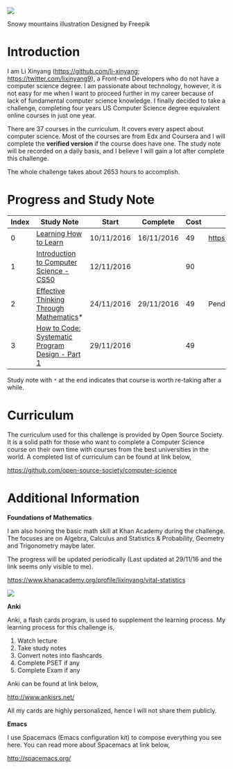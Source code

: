 <img src="https://cs-challenge.s3-ap-southeast-1.amazonaws.com/4281a2523dc3b47813316b0400549a6295a55f05.png" />

Snowy mountains illustration Designed by Freepik

Introduction
============

I am Li Xinyang (<https://github.com/li-xinyang>; <https://twitter.com/lixinyang9>), a Front-end Developers who do not have a computer science degree. I am passionate about technology, however, it is not easy for me when I want to proceed further in my career because of lack of fundamental computer science knowledge. I finally decided to take a challenge, completing four years US Computer Science degree equivalent online courses in just one year.

There are 37 courses in the curriculum. It covers every aspect about computer science. Most of the courses are from Edx and Coursera and I will complete the **verified version** if the course does have one. The study note will be recorded on a daily basis, and I believe I will gain a lot after complete this challenge.

The whole challenge takes about 2653 hours to accomplish.

Progress and Study Note
=======================

| Index | Study Note                                                                                                                                 | Start      | Complete   | Cost | Certificate                                |
|-------|--------------------------------------------------------------------------------------------------------------------------------------------|------------|------------|------|--------------------------------------------|
| 0     | [Learning How to Learn](http://challenge.li-xinyang.com/00_learning_how_to_learn/README.html)                                              | 10/11/2016 | 16/11/2016 | 49   | <https://coursera.org/verify/EM242TW88NL7> |
| 1     | [Introduction to Computer Science - CS50](http://challenge.li-xinyang.com/01_cs50_introduction_to_cs/README.html)                          | 12/11/2016 |            | 90   |                                            |
| 2     | [Effective Thinking Through Mathematics](http://challenge.li-xinyang.com/02_effective_thinking_through_mathematics/README.html)\*          | 24/11/2016 | 29/11/2016 | 49   | Pending                                    |
| 3     | [How to Code: Systematic Program Design - Part 1](http://challenge.li-xinyang.com/03_how_to_code_systematic_program_design_p1/README.html) | 29/11/2016 |            | 49   |                                            |

Study note with `*` at the end indicates that course is worth re-taking after a while.

Curriculum
==========

The curriculum used for this challenge is provided by Open Source Society. It is a solid path for those who want to complete a Computer Science course on their own time with courses from the best universities in the world. A completed list of curriculum can be found at link below,

<https://github.com/open-source-society/computer-science>

Additional Information
======================

**Foundations of Mathematics**

I am also honing the basic math skill at Khan Academy during the challenge. The focuses are on Algebra, Calculus and Statistics & Probability, Geometry and Trigonometry maybe later.

The progress will be updated periodically (Last updated at 29/11/16 and the link seems only visible to me).

<https://www.khanacademy.org/profile/lixinyang/vital-statistics>

![](https://cs-challenge.s3-ap-southeast-1.amazonaws.com/702d728d02eb7dfc8dea634a1f5d7d5cf026b5c0.png)

**Anki**

Anki, a flash cards program, is used to supplement the learning process. My learning process for this challenge is,

1.  Watch lecture
2.  Take study notes
3.  Convert notes into flashcards
4.  Complete PSET if any
5.  Complete Exam if any

Anki can be found at link below,

<http://www.ankisrs.net/>

All my cards are highly personalized, hence I will not share them publicly.

**Emacs**

I use Spacemacs (Emacs configuration kit) to compose everything you see here. You can read more about Spacemacs at link below,

<http://spacemacs.org/>
